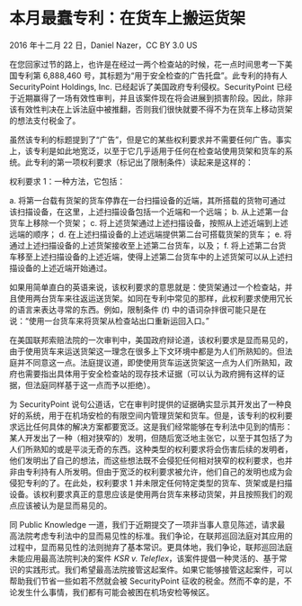 # 本月最蠢专利：在货车上搬运货架

2016 年十二月 22 日，Daniel Nazer，CC BY 3.0 US

在您回家过节的路上，也许是在经过一两个检查站的时候，花一点时间思考一下美国专利第 6,888,460 号，其标题为“用于安全检查的广告托盘”。此专利的持有人 SecurityPoint Holdings, Inc. 已经起诉了美国政府专利侵权。SecurityPoint 已经于近期赢得了一场有效性审判，并且该案件现在将会进展到损害阶段。因此，除非该有效性判决在上诉法庭中被推翻，否则我们很快就要不得不为在货车上移动货架的想法支付税金了。

虽然该专利的标题提到了“广告”，但是它的某些权利要求并不需要任何广告。事实上，该专利是如此地宽泛，以至于它几乎适用于任何在检查站使用货架和货车的系统。此专利的第一项权利要求（标记出了限制条件）读起来是这样的：

权利要求 1：一种方法，它包括：

a. 将第一台载有货架的货车停靠在一台扫描设备的近端，其所搭载的货物可通过该扫描设备，在这里，上述扫描设备包括一个近端和一个远端；
b. 从上述第一台货车上移除一个货架；
c. 将上述货架通过上述扫描设备，按照从上述近端到上述远端的顺序；
d. 在上述扫描设备的上述远端提供第二台可搭载货架的货车；
e. 将通过上述扫描设备的上述货架接收至上述第二台货车，以及；
f. 将上述第二台货车移至上述扫描设备的上述近端，使得上述第二台货车中的上述货架可以从上述扫描设备的上述近端开始通过。

如果用简单直白的英语来说，该权利要求的意思就是：使货架通过一个检查站，并且使用两台货车来往返运送货架。如同在专利中常见的那样，此权利要求使用冗长的语言来表达寻常的东西。例如，限制条件 (f) 中的语词杂拌很可能只是在说：“使用一台货车来将货架从检查站出口重新运回入口。”

在美国联邦索赔法院的一次审判中，美国政府辩论道，该权利要求是显而易见的，由于使用货车来运送货架这一理念在很多上下文环境中都是为人们所熟知的。但法庭并不同意这一点。法庭提议道，即使使用货车运送货架这一点为人们所熟知，政府也需要指出具体用于安全检查站的现存技术证据（可以认为政府拥有这样的证据，但法庭同样基于这一点而予以拒绝）。

为 SecurityPoint 说句公道话，它在审判时提供的证据确实显示其开发出了一种良好的系统，用于在机场安检的有限空间内管理货架和货车。但是，该专利的权利要求远比任何具体的解决方案都要宽泛。这是我们经常能够在专利法中见到的情形：某人开发出了一种（相对狭窄的）发明，但随后宽泛地主张它，以至于其包括了为人们所熟知的或是平淡无奇的东西。这种类型的权利要求将会伤害后续的发明者，他们发明出了自己的想法，而这些想法既不会侵犯任何相对狭窄的权利要求，也并非由专利持有人所发明。但由于宽泛的权利要求被允许，他们自己的发明也成为会侵犯专利的了。在此处，权利要求 1 并未限定任何特定类型的货车、货架或是扫描设备。该权利要求真正的意思应该是使用两台货车来移动货架，并且按照我们的观点应该被认为是显而易见的。

同 Public Knowledge 一道，我们于近期提交了一项非当事人意见陈述，请求最高法院考虑专利法中的显而易见性的标准。我们争论，在联邦巡回法庭对其应用的过程中，显而易见性的法则抛弃了基本常识。更具体地，我们争论，联邦巡回法庭未能应用最高法院判决的案件 _KSR v. Teleflex_，该案件提倡一种灵活的、基于常识的实践形式。我们希望最高法院接管这起案件。如果它能够接管这起案件，可以帮助我们节省一些如若不然就会被 SecurityPoint 征收的税金。然而不幸的是，不论发生什么事情，我们都有可能会被困在机场安检等候区。
